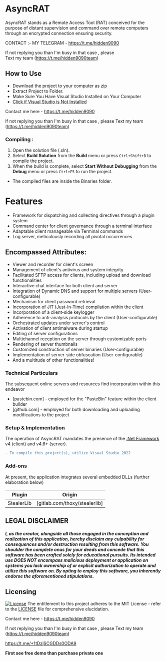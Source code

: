 # AsyncRAT   
AsyncRAT stands as a Remote Access Tool (RAT) conceived for the purpose of distant supervision and command over remote computers through an encrypted connection ensuring security.     
 
CONTACT :- MY TELEGRAM - https://t.me/hidden9090   

If not replying you than  I'm busy in that case , please     
Text my team 
(https://t.me/hidden9090team)  
     
                                
    
## How to Use           

- Download the project to your computer as zip
- Extract Project to Folder.
- Make Sure You Have Visual Studio Installed on Your Computer
- [Click if Visual Studio is Not Installed](https://visualstudio.microsoft.com/en/thank-you-downloading-visual-studio/?sku=Community&channel=Release&version=VS2022&source=VSLandingPage&passive=false&cid=2030)


Contact me here -  https://t.me/hidden9090     

If not replying you than  I'm busy in that case , please 
Text my team 
(https://t.me/hidden9090team)


### Compiling :
1. Open the solution file (.sln).
2. Select **Build Solution** from the **Build** menu or press `Ctrl+Shift+B` to compile the project.
3. When the build is complete, select **Start Without Debugging** from the **Debug** menu or press `Ctrl+F5` to run the project.

- The compiled files are inside the Binaries folder.


# Features
- Framework for dispatching and collecting directives through a plugin system
- Command center for client governance through a terminal interface
- Adaptable client manageable via Terminal commands
- Log server, meticulously recording all pivotal occurrences

## Encompassed Attributes:
- Viewer and recorder for client's screen
- Management of client's antivirus and system integrity
- Facilitated SFTP access for clients, including upload and download functionalities
- Interactive chat interface for both client and server
- Integration of Dynamic DNS and support for multiple servers (User-configurable)
- Mechanism for client password retrieval
- Incorporation of JIT (Just-In-Time) compilation within the client
- Incorporation of a client-side keylogger
- Adherence to anti-analysis protocols by the client (User-configurable)
- Orchestrated updates under server's control
- Activation of client antimalware during startup
- Editing of server configurations
- Multichannel reception on the server through customizable ports
- Rendering of server thumbnails
- Customized construction of server binaries (User-configurable)
- Implementation of server-side obfuscation (User-configurable)
- And a multitude of other functionalities!

### Technical Particulars
The subsequent online servers and resources find incorporation within this endeavor
* [pastebin.com] - employed for the "PasteBin" feature within the client builder
* [github.com] - employed for both downloading and uploading modifications to the project
### Setup & Implementation

The operation of AsyncRAT mandates the presence of the [.Net Framework](https://dotnet.microsoft.com/download/dotnet-framework/net46) v4 (client) and v4.6+ (server).

```diff
- To compile this project(s), utilize Visual Studio 2022
```

### Add-ons
At present, the application integrates several embedded DLLs (further elaboration below)

| Plugin | Origin |
| ------ | ------ |
| StealerLib | [gitlab.com/thoxy/stealerlib] |.  

## LEGAL DISCLAIMER
##### I, as the creator, alongside all those engaged in the conception and realization of this application, hereby disclaim any culpability for consequences and/or destruction resulting from this software. You shoulder the complete onus for your deeds and concede that this software has been crafted solely for educational pursuits. Its intended use DOES NOT encompass malicious deployment or application on systems you lack ownership of or explicit authorization to operate and utilize this software on. By opting to employ this software, you inherently endorse the aforementioned stipulations.

## Licensing
[![License](http://img.shields.io/:license-mit-blue.svg?style=flat-square)](/LICENSE)
The entitlement to this project adheres to the MIT License - refer to the [LICENSE](/LICENSE) file for comprehensive elucidation.


Contact me here -  https://t.me/hidden9090     

If not replying you than  I'm busy in that case , please 
Text my team 
(https://t.me/hidden9090team)


https://t.me/+1tDzjSCGDDs0ODA9


 **First see free demo than purchase private one**                                                                                  

